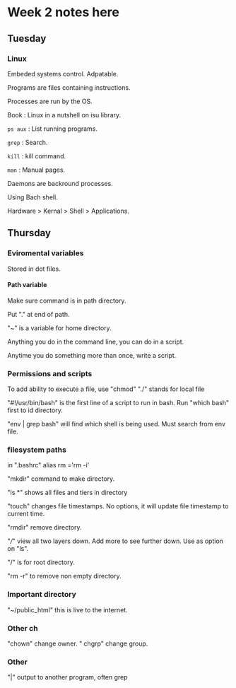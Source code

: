 # Week 2 notes here

## Tuesday

### Linux

Embeded systems control. Adpatable.

Programs are files containing instructions.

Processes are run by the OS. 

Book : Linux in a nutshell on isu library.

`ps aux` : List running programs.

`grep` : Search.

`kill` : kill command.

`man` : Manual pages.

Daemons are backround processes. 

Using Bach shell.

Hardware > Kernal > Shell > Applications.

## Thursday

### Eviromental variables

Stored in dot files. 

#### Path variable

Make sure command is in path directory.

Put "." at end of path. 

"~" is a variable for home directory.

Anything you do in the command line, you can do in  a script. 

Anytime you do something more than once, write a script. 

### Permissions and scripts

To add ability to execute a file, use "chmod" 
"./" stands for local file

"#!/usr/bin/bash" is the first line of a script to run in bash. Run "which bash" first to id directory.

"env | grep bash" will find which shell is being used. Must search from env file.

### filesystem paths

in ".bashrc" alias rm ='rm -i' 

"mkdir" command to make directory.

"ls *" shows all files and tiers in directory

"touch" changes file timestamps. No options, it will update file timestamp to current time. 

"rmdir" remove directory. 

"*/*" view all two layers down. Add more to see further down. Use as option on "ls".

"/" is for root directory.

"rm -r" to remove non empty directory. 

### Important directory

"~/public_html" this is live to the internet. 

### Other ch

"chown" change owner.
" chgrp" change group.

### Other

"|" output to another program, often grep

